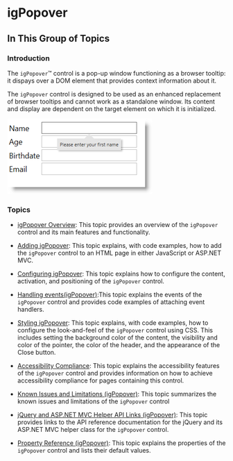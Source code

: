 ﻿<!--
|metadata|
{
    "fileName": "igpopover-landingpage",
    "controlName": "igPopover",
    "tags": []
}
|metadata|
-->

# igPopover

## In This Group of Topics

### Introduction

The `igPopover`™ control is a pop-up window functioning as a browser tooltip: it dispays over a DOM element that provides context information about it.

The `igPopover` control is designed to be used as an enhanced replacement of browser tooltips and cannot work as a standalone window. Its content and display are dependent on the target element on which it is initialized.

![](images/Landing_Page_%28igPopover%29_1.png)

### Topics

- [igPopover Overview](igPopover-Overview.html): This topic provides an overview of the `igPopover` control and its main features and functionality.

- [Adding igPopover](Adding-igPopover.html): This topic explains, with code examples, how to add the `igPopover` control to an HTML page in either JavaScript or ASP.NET MVC.

- [Configuring igPopover](Configuring-igPopover.html): This topic explains how to configure the content, activation, and positioning of the `igPopover` control.

- [Handling events(igPopover)](igPopover-Handling-Events.html):This topic explains the events of the `igPopover` control and provides code examples of attaching event handlers.

- [Styling igPopover](Styling-igPopover.html): This topic explains, with code examples, how to configure the look-and-feel of the `igPopover` control using CSS. This includes setting the background color of the content, the visibility and color of the pointer, the color of the header, and the appearance of the Close button.

- [Accessibility Compliance](igPopover-Accessibility-Compliance.html): This topic explains the accessibility features of the `igPopover` control and provides information on how to achieve accessibility compliance for pages containing this control.

- [Known Issues and Limitations (igPopover)](igPopover-Known-Issues-And-Limitations.html): This topic summarizes the known issues and limitations of the `igPopover` control

- [jQuery and ASP.NET MVC Helper API Links (igPopover)](igPopover-ASP-NET-MVC-Helper-API.html): This topic provides links to the API reference documentation for the jQuery and its ASP.NET MVC helper class for the `igPopover` control.

- [Property Reference (igPopover)](igPopover-Property-Reference.html): This topic explains the properties of the `igPopover` control and lists their default values.





 

 


